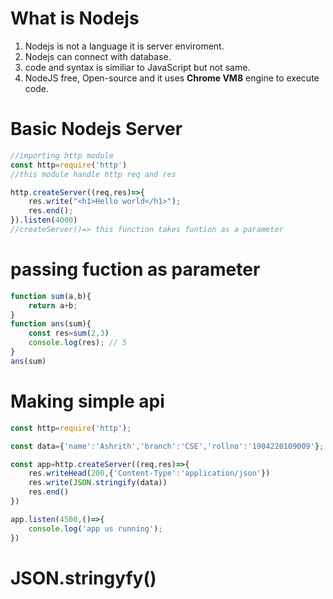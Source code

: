 # What is Nodejs
1. Nodejs is not a language it is server enviroment.
2. Nodejs can connect with database.
3. code and syntax is similiar to JavaScript but not same.
4. NodeJS free, Open-source and it uses **Chrome VM8** engine to execute code.

# Basic Nodejs Server
```js
//importing http module
const http=require('http') 
//this module handle http req and res

http.createServer((req,res)=>{
    res.write("<h1>Hello world</h1>");
    res.end();
}).listen(4000)
//createServer()=> this function takes funtion as a parameter
```
# passing fuction as parameter
```js
function sum(a,b){
    return a+b;
}
function ans(sum){
    const res=sum(2,3)
    console.log(res); // 5
}
ans(sum)

```
# Making simple api
```js
const http=require('http');

const data={'name':'Ashrith','branch':'CSE','rollno':'1904220109009'};

const app=http.createServer((req,res)=>{
    res.writeHead(200,{'Content-Type':'application/json'}) 
    res.write(JSON.stringify(data))
    res.end()
})

app.listen(4500,()=>{
    console.log('app us running');
})
```
# JSON.stringyfy()
